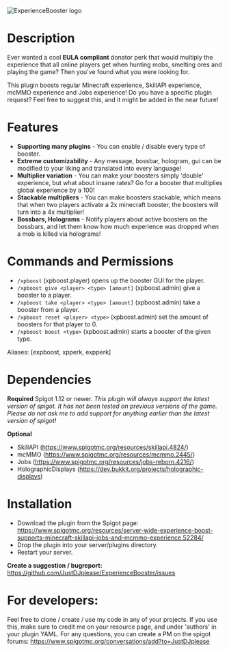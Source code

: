 ![ExperienceBooster logo](https://proxy.spigotmc.org/f40514d9ef70ec44fa4fc255c2e9e3ec66293797?url=https%3A%2F%2Fi.imgur.com%2Fw81WbMx.png)

# Description
Ever wanted a cool **EULA compliant** donator perk that would multiply the experience that all online players get when hunting mobs, smelting ores and playing the game? Then you've found what you were looking for.

This plugin boosts regular Minecraft experience, SkillAPI experience, mcMMO experience and Jobs experience! Do you have a specific plugin request? Feel free to suggest this, and it might be added in the near future!

# Features
* **Supporting many plugins** - You can enable / disable every type of booster.
* **Extreme customizability** - Any message, bossbar, hologram, gui can be modified to your liking and translated into every language!
* **Multiplier variation** - You can make your boosters simply 'double' experience, but what about insane rates? Go for a booster that multiplies global experience by a 100!
* **Stackable multipliers** - You can make boosters stackable, which means that when two players activate a 2x minecraft booster, the boosters will turn into a 4x multiplier!
* **Bossbars, Holograms** - Notify players about active boosters on the bossbars, and let them know how much experience was dropped when a mob is killed via holograms!

# Commands and Permissions
* `/xpboost` (xpboost.player) opens up the booster GUI for the player.
* `/xpboost give <player> <type> [amount]` (xpboost.admin) give a booster to a player.
* `/xpboost take <player> <type> [amount]` (xpboost.admin) take a booster from a player.
* `/xpboost reset <player> <type>` (xpboost.admin) set the amount of boosters for that player to 0.
* `/xpboost boost <type>` (xpboost.admin) starts a booster of the given type.

Aliases: [expboost, xpperk, expperk]

# Dependencies
**Required** Spigot 1.12 or newer.
*This plugin will always support the latest version of spigot. It has not been tested on previous versions of the game. Please do not ask me to add support for anything earlier than the latest version of spigot!*

**Optional**
- SkillAPI (https://www.spigotmc.org/resources/skillapi.4824/)
- mcMMO (https://www.spigotmc.org/resources/mcmmo.2445/)
- Jobs (https://www.spigotmc.org/resources/jobs-reborn.4216/)
- HolographicDisplays (https://dev.bukkit.org/projects/holographic-displays)

# Installation
* Download the plugin from the Spigot page: https://www.spigotmc.org/resources/server-wide-experience-boost-supports-minecraft-skillapi-jobs-and-mcmmo-experience.52284/
* Drop the plugin into your server/plugins directory.
* Restart your server.

**Create a suggestion / bugreport:**
https://github.com/JustDJplease/ExperienceBooster/issues

# For developers:
Feel free to clone / create / use my code in any of your projects. If you use this, make sure to credit me on your resource page, and under 'authors' in your plugin YAML. For any questions, you can create a PM on the spigot forums:
https://www.spigotmc.org/conversations/add?to=JustDJplease
